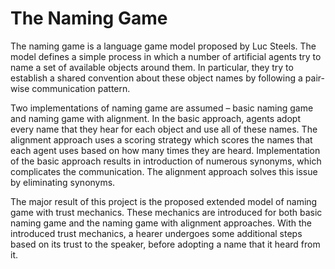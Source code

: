 # The Naming Game

The naming  game is a language game model proposed by Luc Steels. The model defines a simple process in which a number of artificial agents try to name a set of available objects around them. In  particular, they try to establish a shared convention about these object names by following a pair-wise communication pattern.

Two implementations of naming game are assumed – basic naming game and naming game with alignment. In the basic approach, agents adopt every name that they hear for each object and use all of these names. The alignment approach uses a scoring strategy which scores the names that each agent uses based on how many times they are heard. Implementation of the basic approach results in   introduction of numerous synonyms, which complicates the communication. The alignment approach solves this issue by eliminating synonyms.

The major result of this project is the proposed extended model of naming game with trust mechanics. These mechanics are introduced  for both basic naming  game and the naming game with alignment approaches. With the introduced trust mechanics, a  hearer undergoes some additional steps based on its trust to the speaker, before adopting a name that it heard from it.
